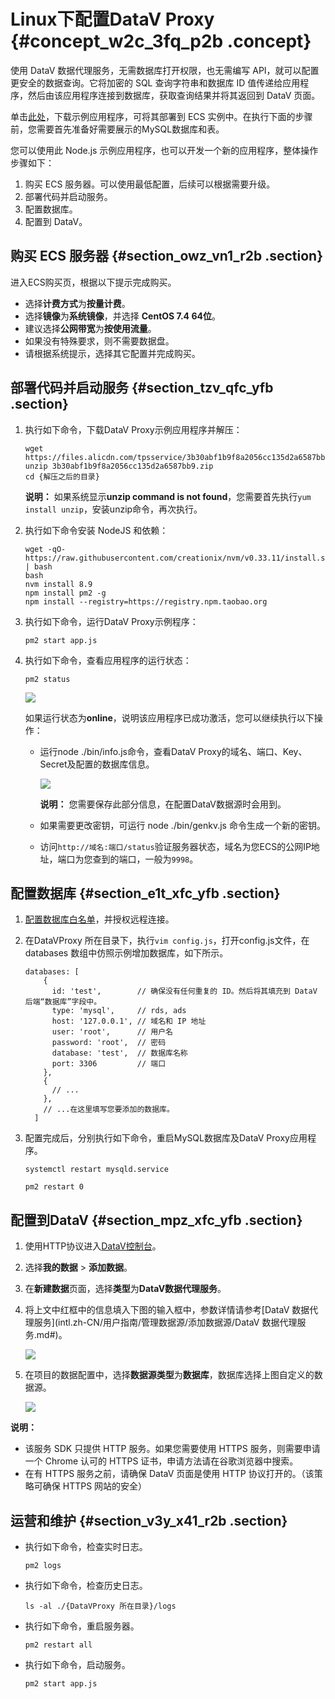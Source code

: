 # Linux下配置DataV Proxy {#concept_w2c_3fq_p2b .concept}

使用 DataV 数据代理服务，无需数据库打开权限，也无需编写 API，就可以配置更安全的数据查询。它将加密的 SQL 查询字符串和数据库 ID 值传递给应用程序，然后由该应用程序连接到数据库，获取查询结果并将其返回到 DataV 页面。

单击[此处](https://files.alicdn.com/tpsservice/3b30abf1b9f8a2056cc135d2a6587bb9.zip)，下载示例应用程序，可将其部署到 ECS 实例中。在执行下面的步骤前，您需要首先准备好需要展示的MySQL数据库和表。

您可以使用此 Node.js 示例应用程序，也可以开发一个新的应用程序，整体操作步骤如下：

1.  购买 ECS 服务器。可以使用最低配置，后续可以根据需要升级。
2.  部署代码并启动服务。
3.  配置数据库。
4.  配置到 DataV。

## 购买 ECS 服务器 {#section_owz_vn1_r2b .section}

进入ECS购买页，根据以下提示完成购买。

-   选择**计费方式**为**按量计费**。
-   选择**镜像**为**系统镜像**，并选择 **CentOS 7.4 64位**。
-   建议选择**公网带宽**为**按使用流量**。
-   如果没有特殊要求，则不需要数据盘。
-   请根据系统提示，选择其它配置并完成购买。

## 部署代码并启动服务 {#section_tzv_qfc_yfb .section}

1.  执行如下命令，下载DataV Proxy示例应用程序并解压：

    ```
    wget https://files.alicdn.com/tpsservice/3b30abf1b9f8a2056cc135d2a6587bb9.zip
    unzip 3b30abf1b9f8a2056cc135d2a6587bb9.zip
    cd {解压之后的目录}
    ```

    **说明：** 如果系统显示**unzip command is not found**，您需要首先执行`yum install unzip`，安装unzip命令，再次执行。

2.  执行如下命令安装 NodeJS 和依赖：

    ```
    wget -qO- https://raw.githubusercontent.com/creationix/nvm/v0.33.11/install.sh | bash
    bash
    nvm install 8.9
    npm install pm2 -g
    npm install --registry=https://registry.npm.taobao.org
    ```

3.  执行如下命令，运行DataV Proxy示例程序：

    ```
    pm2 start app.js
    ```

4.  执行如下命令，查看应用程序的运行状态：

    ```
    pm2 status
    ```

    ![](http://static-aliyun-doc.oss-cn-hangzhou.aliyuncs.com/assets/img/16583/155055854633646_zh-CN.png)

    如果运行状态为**online**，说明该应用程序已成功激活，您可以继续执行以下操作：

    -   运行node ./bin/info.js命令，查看DataV Proxy的域名、端口、Key、Secret及配置的数据库信息。

        ![](http://static-aliyun-doc.oss-cn-hangzhou.aliyuncs.com/assets/img/16583/155055854633650_zh-CN.png)

        **说明：** 您需要保存此部分信息，在配置DataV数据源时会用到。

    -   如果需要更改密钥，可运行 node ./bin/genkv.js 命令生成一个新的密钥。
    -   访问`http://域名:端口/status`验证服务器状态，域名为您ECS的公网IP地址，端口为您查到的端口，一般为`9998`。

## 配置数据库 {#section_e1t_xfc_yfb .section}

1.  [配置数据库白名单](ZH-CN_TP_19037.dita#concept_hcq_ymz_q2b)，并授权远程连接。
2.  在DataVProxy 所在目录下，执行`vim config.js`，打开config.js文件，在 databases 数组中仿照示例增加数据库，如下所示。

    ```
    databases: [
        {
          id: 'test',        // 确保没有任何重复的 ID。然后将其填充到 DataV 后端“数据库”字段中。 
          type: 'mysql',     // rds, ads
          host: '127.0.0.1', // 域名和 IP 地址
          user: 'root',      // 用户名
          password: 'root',  // 密码
          database: 'test',  // 数据库名称
          port: 3306         // 端口
        },
        {
          // ... 
        },
        // ...在这里填写您要添加的数据库。 
      ]
    ```

3.  配置完成后，分别执行如下命令，重启MySQL数据库及DataV Proxy应用程序。

    ```
    systemctl restart mysqld.service
    ```

    ```
    pm2 restart 0
    ```


## 配置到DataV {#section_mpz_xfc_yfb .section}

1.  使用HTTP协议进入[DataV控制台](http://datav.alibabacloud.com/)。
2.  选择**我的数据** \> **添加数据**。
3.  在**新建数据**页面，选择**类型**为**DataV数据代理服务**。
4.  将上文中红框中的信息填入下图的输入框中，参数详情请参考[DataV 数据代理服务](intl.zh-CN/用户指南/管理数据源/添加数据源/DataV 数据代理服务.md#)。

    ![](http://static-aliyun-doc.oss-cn-hangzhou.aliyuncs.com/assets/img/16583/15505585469303_zh-CN.png)

5.  在项目的数据配置中，选择**数据源类型**为**数据库**，数据库选择上图自定义的数据源。

    ![](http://static-aliyun-doc.oss-cn-hangzhou.aliyuncs.com/assets/img/16583/15505585468648_zh-CN.png)


**说明：** 

-   该服务 SDK 只提供 HTTP 服务。如果您需要使用 HTTPS 服务，则需要申请一个 Chrome 认可的 HTTPS 证书，申请方法请在谷歌浏览器中搜索。
-   在有 HTTPS 服务之前，请确保 DataV 页面是使用 HTTP 协议打开的。（该策略可确保 HTTPS 网站的安全）

## 运营和维护 {#section_v3y_x41_r2b .section}

-   执行如下命令，检查实时日志。

    ```
    pm2 logs
    ```

-   执行如下命令，检查历史日志。

    ```
    ls -al ./{DataVProxy 所在目录}/logs
    ```

-   执行如下命令，重启服务器。

    ```
    pm2 restart all
    ```

-   执行如下命令，启动服务。

    ```
    pm2 start app.js
    ```


